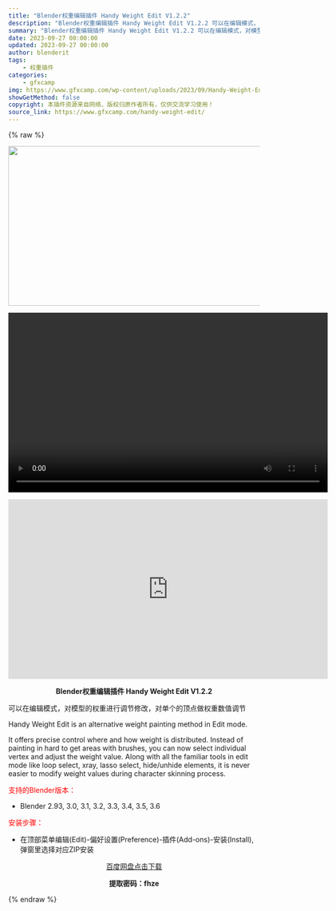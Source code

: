 ```yaml
---
title: "Blender权重编辑插件 Handy Weight Edit V1.2.2"
description: "Blender权重编辑插件 Handy Weight Edit V1.2.2 可以在编辑模式，对模型的权重进行调节修改，对单个的顶点做权重数值调节 Handy Weight Edit is an al..."
summary: "Blender权重编辑插件 Handy Weight Edit V1.2.2 可以在编辑模式，对模型的权重进行调节修改，对单个的顶点做权重数值调节 Handy Weight Edit is an al..."
date: 2023-09-27 00:00:00
updated: 2023-09-27 00:00:00
author: blenderit
tags: 
    - 权重插件
categories:
    - gfxcamp
img: https://www.gfxcamp.com/wp-content/uploads/2023/09/Handy-Weight-Edit.jpg
showGetMethod: false
copyright: 本插件资源来自网络，版权归原作者所有，仅供交流学习使用！
source_link: https://www.gfxcamp.com/handy-weight-edit/
---
```


{% raw %}
<div><p><img decoding="async" class="aligncenter size-full wp-image-115305" src="https://www.gfxcamp.com/wp-content/uploads/2023/09/Handy-Weight-Edit.jpg" data-src="https://www.gfxcamp.com/wp-content/uploads/2023/09/Handy-Weight-Edit.jpg" alt="" width="640" height="320" data-srcset="https://www.gfxcamp.com/wp-content/uploads/2023/09/Handy-Weight-Edit.jpg 640w, https://www.gfxcamp.com/wp-content/uploads/2023/09/Handy-Weight-Edit-150x75.jpg 150w" data-sizes="(max-width: 640px) 100vw, 640px"><br>
</p><center><div style="width: 640px;" class="wp-video"><!--[if lt IE 9]><script>document.createElement('video');</script><![endif]-->
<video class="wp-video-shortcode" id="video-115304-1" width="640" height="360" preload="true" controls="controls"><source type="video/mp4" src="http://cloud.video.taobao.com/play/u/null/p/1/e/6/t/1/429543817841.mp4?_=1"></source><a href="http://cloud.video.taobao.com/play/u/null/p/1/e/6/t/1/429543817841.mp4">http://cloud.video.taobao.com/play/u/null/p/1/e/6/t/1/429543817841.mp4</a></video></div></center><p style="text-align: center;"><iframe loading="lazy" src="https://player.youku.com/embed/XNjA1Njg0ODAyMA==" width="640" height="360" frameborder="0" allowfullscreen="allowfullscreen" data-mce-fragment="1"></iframe></p><p style="text-align: center;"><strong>Blender权重编辑插件 Handy Weight Edit V1.2.2</strong></p><p>可以在编辑模式，对模型的权重进行调节修改，对单个的顶点做权重数值调节</p><p>Handy Weight Edit is an alternative weight painting method in Edit mode.</p><p>It offers precise control where and how weight is distributed. Instead of painting in hard to get areas with brushes, you can now select individual vertex and adjust the weight value. Along with all the familiar tools in edit mode like loop select, xray, lasso select, hide/unhide elements, it is never easier to modify weight values during character skinning process.</p><p style="text-align: left;"><span style="color: #ff0000;">支持的Blender版本：</span></p><ul>
<li style="text-align: left;">Blender 2.93, 3.0, 3.1, 3.2, 3.3, 3.4, 3.5, 3.6</li>
</ul><p style="text-align: left;"><span style="color: #ff0000;">安装步骤：</span></p><ul>
<li>在顶部菜单编辑(Edit)-偏好设置(Preference)-插件(Add-ons)-安装(Install),弹窗里选择对应ZIP安装</li>
</ul><p style="text-align: center;"><a class="maxbutton-3 maxbutton maxbutton-baidu" target="_blank" rel="noopener" href="https://pan.baidu.com/s/1p1vBdEQyXJW8-8axz_W8Yg?pwd=fhze"><span class="mb-text">百度网盘点击下载</span></a></p><p style="text-align: center;"><strong>提取密码：fhze</strong></p></div>
<div style="display: none">gfxcamp</div>
{% endraw %}